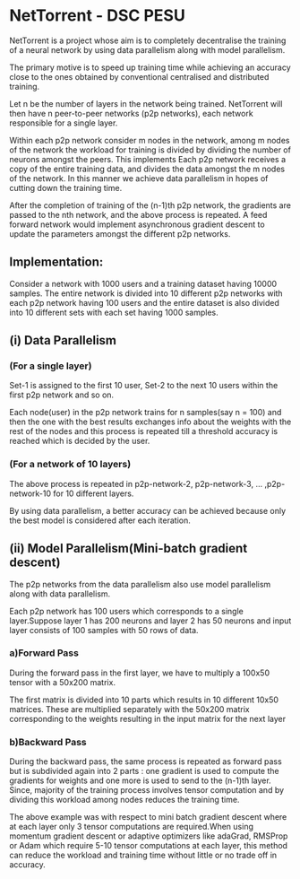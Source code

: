 # NetTorrent - DSC PESU

NetTorrent is a project whose aim is to completely decentralise the training of a neural network by using data parallelism along with model parallelism. 

The primary motive is to speed up training time while achieving an accuracy close to the ones obtained by conventional centralised and distributed training. 

Let n be the number of layers in the network being trained. NetTorrent will then have n peer-to-peer networks (p2p networks), each network responsible for a single layer. 

Within each p2p network consider m nodes in the network, among m nodes of the network the workload for training is divided by dividing the number of neurons amongst the peers. This implements Each p2p network receives a copy of the entire training data, and divides the data amongst the m nodes of the network. In this manner we achieve data parallelism in hopes of cutting down the training time. 

After the completion of training of the (n-1)th p2p network, the gradients are passed to the nth network, and the above process is repeated. A feed forward network would implement asynchronous gradient descent to update the parameters amongst the different p2p networks. 


## Implementation: 
Consider a network with 1000 users and a training dataset having 10000 samples.
The entire network is divided into 10 different p2p networks with each p2p network having 100 users and the entire dataset is also divided into 10 different sets with each set having 1000 samples.

## (i) Data Parallelism 

### (For a single layer)
Set-1 is assigned to the first 10 user, Set-2 to the next 10 users within the first p2p network and so on.

Each node(user) in the p2p network  trains for n samples(say n = 100) and then the one with the best results exchanges info about the weights with the rest of the nodes and this process is repeated till a threshold accuracy is reached which is decided by the user.

### (For a network of 10 layers)
The above process is repeated in p2p-network-2, p2p-network-3, … ,p2p-network-10 for 10 different layers.

By using data parallelism, a better accuracy can be achieved because only the best model is considered after each iteration.

## (ii) Model Parallelism(Mini-batch gradient descent)
The p2p networks from the data parallelism also use model parallelism along with data parallelism.

Each p2p network has 100 users which corresponds to a single layer.Suppose layer 1 has 200 neurons and layer 2 has 50 neurons and input layer consists of 100 samples with 50 rows of data.

### a)Forward Pass
During the forward pass in the first layer, we have to multiply a 100x50 tensor with a 50x200 matrix.

The first matrix is divided into 10 parts which results in 10 different 10x50 matrices.
These are multiplied separately with the 50x200 matrix corresponding to the weights resulting in the input matrix for the next layer

### b)Backward Pass
During the backward pass, the same process is repeated as forward pass but is subdivided again into 2 parts : one gradient is used to compute the gradients for weights and one more is used to send to the (n-1)th layer.
Since, majority of the training process involves tensor computation and by dividing this workload among nodes reduces the training time.

The above example was with respect to mini batch gradient descent where at each layer only 3 tensor computations are required.When using momentum gradient descent or adaptive optimizers like adaGrad, RMSProp or Adam which require 5-10 tensor computations at each layer, this method can reduce the workload and training time without little or no trade off in accuracy.
